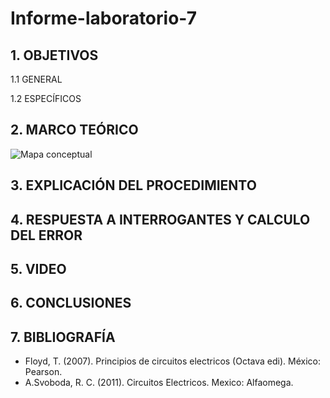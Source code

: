 # Informe-laboratorio-7
## 1. OBJETIVOS
   1.1 GENERAL
   
   
   
   1.2 ESPECÍFICOS   
   
   
## 2. MARCO TEÓRICO
![Mapa conceptual](https://user-images.githubusercontent.com/93681159/152892498-9a6aa366-3cf8-4062-9f22-cc78912faea2.jpeg)

## 3. EXPLICACIÓN DEL PROCEDIMIENTO

## 4. RESPUESTA A INTERROGANTES Y CALCULO DEL ERROR

## 5. VIDEO

## 6. CONCLUSIONES
 
## 7. BIBLIOGRAFÍA 
* Floyd, T. (2007). Principios de circuitos electricos (Octava edi). México: Pearson.
* A.Svoboda, R. C. (2011). Circuitos Electricos. Mexico: Alfaomega.
